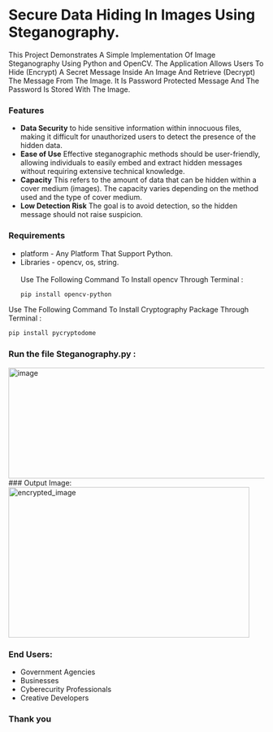 # Secure Data Hiding In Images Using Steganography.
  This Project Demonstrates A Simple Implementation Of Image Steganography Using Python and OpenCV. The Application Allows Users To Hide (Encrypt) A Secret Message Inside An Image And Retrieve (Decrypt) The Message From The Image. It Is Password Protected Message And The Password Is Stored With The Image.

### Features
* **Data Security** to hide sensitive information within innocuous files, making it difficult for unauthorized users to detect the presence of the hidden data.
* **Ease of Use** Effective steganographic methods should be user-friendly, allowing individuals to easily embed and extract hidden messages without requiring extensive technical knowledge.
* **Capacity** This refers to the amount of data that can be hidden within a cover medium (images). The capacity varies depending on the method used and the type of cover medium.
* **Low Detection Risk** The goal is to avoid detection, so the hidden message should not raise suspicion.

### Requirements
* platform - Any Platform That Support Python.
* Libraries - opencv, os, string.<br><br>
Use The Following Command To Install opencv Through Terminal :<br>
  ```bash
  pip install opencv-python
Use The Following Command To Install Cryptography Package Through Terminal :<br>
  ```bash
  pip install pycryptodome
```
### Run the file Steganography.py :<br>
<img width="1404" height="218" alt="image" src="https://github.com/user-attachments/assets/8ef97d1e-1349-49aa-bb56-40ec65fcd619" />
### Output Image: <br>
<img width="474" height="296" alt="encrypted_image" src="https://github.com/user-attachments/assets/ce5d5437-9685-4598-a913-46a9aa087234" />


### End Users:
* Government Agencies
* Businesses
* Cyberecurity Professionals
* Creative Developers


### Thank you
